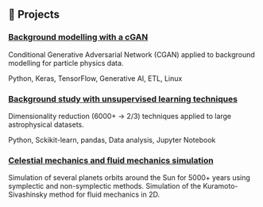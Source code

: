 ## 🚀 Projects

### [Background modelling with a cGAN](https://github.com/BrieuxK/Background-Modelling-cGAN)
Conditional Generative Adversarial Network (CGAN) applied to background modelling for particle physics data.

Python, Keras, TensorFlow, Generative AI, ETL, Linux

### [Background study with unsupervised learning techniques](https://github.com/BrieuxK/Etude-du-bruit)
Dimensionality reduction (6000+ -> 2/3) techniques applied to large astrophysical datasets.

Python, Sckikit-learn, pandas, Data analysis, Jupyter Notebook

### [Celestial mechanics and fluid mechanics simulation](https://github.com/BrieuxK/Kura-Siva_and_Celestial)
Simulation of several planets orbits around the Sun for 5000+ years using symplectic and non-symplectic methods.
Simulation of the Kuramoto-Sivashinsky method for fluid mechanics in 2D.
